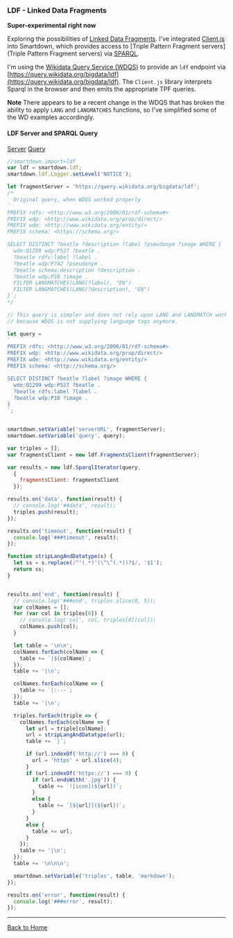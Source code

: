 ### LDF - Linked Data Fragments

**Super-experimental right now**

Exploring the possibilities of [Linked Data Fragments](https://linkeddatafragments.org). I've integrated [Client.js](https://github.com/LinkedDataFragments/Client.js) into Smartdown, which provides access to [Triple Pattern Fragment servers](Triple Pattern Fragment servers) via [SPARQL](https://en.wikipedia.org/wiki/SPARQL).

I'm using the [Wikidata Query Service (WDQS)](https://www.mediawiki.org/wiki/Wikidata_Query_Service/User_Manual) to provide an `ldf` endpoint via [https://query.wikidata.org/bigdata/ldf](https://query.wikidata.org/bigdata/ldf). The `Client.js` library interprets Sparql in the browser and then emits the appropriate TPF queries.


**Note** There appears to be a recent change in the WDQS that has broken the ability to apply `LANG` and `LANGMATCHES` functions, so I've simplified some of the WD examples accordingly.

#### LDF Server and SPARQL Query

[Server](:!serverURL)
[Query](:!query|code)

```javascript /playable/autoplay
//smartdown.import=ldf
var ldf = smartdown.ldf;
smartdown.ldf.Logger.setLevel('NOTICE');

let fragmentServer = 'https://query.wikidata.org/bigdata/ldf';
/*
  Original query, when WDQS worked properly
`
PREFIX rdfs: <http://www.w3.org/2000/01/rdf-schema#>
PREFIX wdp: <http://www.wikidata.org/prop/direct/>
PREFIX wde: <http://www.wikidata.org/entity/>
PREFIX schema: <https://schema.org/>

SELECT DISTINCT ?beatle ?description ?label ?pseudonym ?image WHERE {
  wde:Q1299 wdp:P527 ?beatle .
  ?beatle rdfs:label ?label .
  ?beatle wdp:P742 ?pseudonym .
  ?beatle schema:description ?description .
  ?beatle wdp:P18 ?image .
  FILTER LANGMATCHES(LANG(?label), "EN")
  FILTER LANGMATCHES(LANG(?description), "EN")
}`;
*/

// This query is simpler and does not rely upon LANG and LANGMATCH working,
// because WDQS is not supplying language tags anymore.

let query =
`
PREFIX rdfs: <http://www.w3.org/2000/01/rdf-schema#>
PREFIX wdp: <http://www.wikidata.org/prop/direct/>
PREFIX wde: <http://www.wikidata.org/entity/>
PREFIX schema: <http://schema.org/>

SELECT DISTINCT ?beatle ?label ?image WHERE {
  wde:Q1299 wdp:P527 ?beatle .
  ?beatle rdfs:label ?label .
  ?beatle wdp:P18 ?image .
}
`;


smartdown.setVariable('serverURL', fragmentServer);
smartdown.setVariable('query', query);

var triples = [];
var fragmentsClient = new ldf.FragmentsClient(fragmentServer);

var results = new ldf.SparqlIterator(query,
  {
    fragmentsClient: fragmentsClient
  });

results.on('data', function(result) {
  // console.log('##data', result);
  triples.push(result);
});

results.on('timeout', function(result) {
  console.log('###timeout', result);
});

function stripLangAndDatatype(s) {
  let ss = s.replace(/^"(.*)"(\^\^(.*))?$/, '$1');
  return ss;
}


results.on('end', function(result) {
  // console.log('###end', triples.slice(0, 5));
  var colNames = [];
  for (var col in triples[0]) {
    // console.log('col', col, triples[0][col]);
    colNames.push(col);
  }

  let table = '\n\n';
  colNames.forEach(colName => {
    table += `|${colName}`;
  });
  table += '|\n';

  colNames.forEach(colName => {
    table += `|:---`;
  });
  table += '|\n';

  triples.forEach(triple => {
    colNames.forEach(colName => {
      let url = triple[colName];
      url = stripLangAndDatatype(url);
      table += `|`;

      if (url.indexOf('http://') === 0) {
        url = 'https' + url.slice(4);
      }
      if (url.indexOf('https://') === 0) {
        if (url.endsWith('.jpg')) {
          table += `![icon](${url})`;
        }
        else {
          table += `[${url}](${url})`;
        }
      }
      else {
        table += url;
      }
    });
    table += '|\n';
  });
  table += '\n\n\n';

  smartdown.setVariable('triples', table, 'markdown');
});

results.on('error', function(result) {
  console.log('###error', result);
});

```

[](:!triples|markdown)

---

[Back to Home](:@Home)
